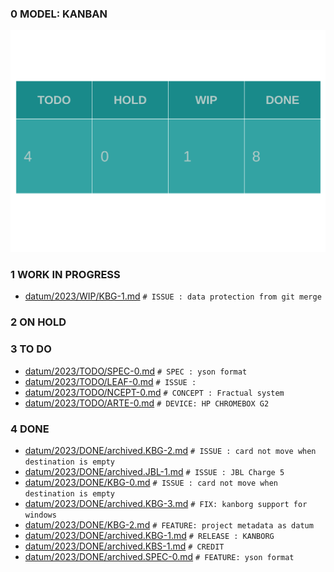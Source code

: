 
### 0 MODEL: KANBAN

![dashboard.set.svg](./.media/dashboard.set.svg)

### 1 WORK IN PROGRESS

- [datum/2023/WIP/KBG-1.md](datum/2023/WIP/KBG-1.md)   ```# ISSUE : data protection from git merge```

### 2 ON HOLD


### 3 TO DO

- [datum/2023/TODO/SPEC-0.md](datum/2023/TODO/SPEC-0.md)   ```# SPEC : yson format```
- [datum/2023/TODO/LEAF-0.md](datum/2023/TODO/LEAF-0.md)   ```# ISSUE :```
- [datum/2023/TODO/NCEPT-0.md](datum/2023/TODO/NCEPT-0.md)   ```# CONCEPT : Fractual system```
- [datum/2023/TODO/ARTE-0.md](datum/2023/TODO/ARTE-0.md)   ```# DEVICE: HP CHROMEBOX G2```

### 4 DONE

- [datum/2023/DONE/archived.KBG-2.md](datum/2023/DONE/archived.KBG-2.md)   ```# ISSUE : card not move when destination is empty```
- [datum/2023/DONE/archived.JBL-1.md](datum/2023/DONE/archived.JBL-1.md)   ```# ISSUE : JBL Charge 5```
- [datum/2023/DONE/KBG-0.md](datum/2023/DONE/KBG-0.md)   ```# ISSUE : card not move when destination is empty```
- [datum/2023/DONE/archived.KBG-3.md](datum/2023/DONE/archived.KBG-3.md)   ```# FIX: kanborg support for windows```
- [datum/2023/DONE/KBG-2.md](datum/2023/DONE/KBG-2.md)   ```# FEATURE: project metadata as datum```
- [datum/2023/DONE/archived.KBG-1.md](datum/2023/DONE/archived.KBG-1.md)   ```# RELEASE : KANBORG```
- [datum/2023/DONE/archived.KBS-1.md](datum/2023/DONE/archived.KBS-1.md)   ```# CREDIT```
- [datum/2023/DONE/archived.SPEC-0.md](datum/2023/DONE/archived.SPEC-0.md)   ```# FEATURE: yson format```
